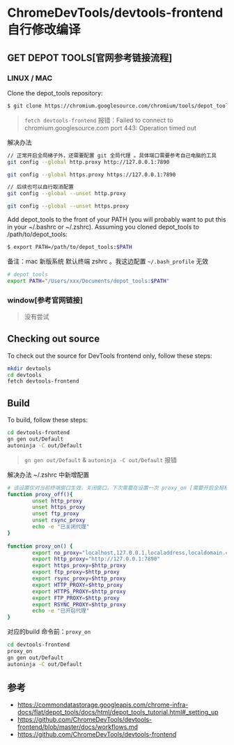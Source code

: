 # ChromeDevTools/devtools-frontend 自行修改编译

## GET DEPOT TOOLS[官网参考链接流程]

### LINUX / MAC

Clone the depot_tools repository:

```bash
$ git clone https://chromium.googlesource.com/chromium/tools/depot_tools.git
```

> ```fetch devtools-frontend``` 报错：Failed to connect to chromium.googlesource.com port 443: Operation timed out

解决办法
```bash 
// 正常开启全局梯子外，还需要配置 git 全局代理 。具体端口需要参考自己电脑的工具
git config --global http.proxy http://127.0.0.1:7890

git config --global https.proxy https://127.0.0.1:7890

// 后续也可以自行取消配置
git config --global --unset http.proxy

git config --global --unset https.proxy

```

Add depot_tools to the front of your PATH (you will probably want to put this in your ~/.bashrc or ~/.zshrc). Assuming you cloned depot_tools to /path/to/depot_tools:
```bash 
$ export PATH=/path/to/depot_tools:$PATH
```

备注：mac 新版系统 默认终端 zshrc 。我这边配置 ```~/.bash_profile``` 无效
```bash 
# depot_tools
export PATH="/Users/xxx/Documents/depot_tools:$PATH"
```

### window[参考官网链接] 
> 没有尝试

## Checking out source
To check out the source for DevTools frontend only, follow these steps:
```bash 
mkdir devtools
cd devtools
fetch devtools-frontend
```

## Build
To build, follow these steps:
```bash 
cd devtools-frontend
gn gen out/Default
autoninja -C out/Default
```

> ```gn gen out/Default``` & ```autoninja -C out/Default``` 报错

解决办法 ~/.zshrc 中新增配置
```bash 
# 该设置仅对当前终端窗口生效，关闭窗口，下次需要在设置一次 proxy_on [需要开启全局模式]
function proxy_off(){
        unset http_proxy
        unset https_proxy
        unset ftp_proxy
        unset rsync_proxy
        echo -e "已关闭代理"
}
 
function proxy_on() {
        export no_proxy="localhost,127.0.0.1,localaddress,localdomain.com"
        export http_proxy="http://127.0.0.1:7890"
        export https_proxy=$http_proxy
        export ftp_proxy=$http_proxy
        export rsync_proxy=$http_proxy
        export HTTP_PROXY=$http_proxy
        export HTTPS_PROXY=$http_proxy
        export FTP_PROXY=$http_proxy
        export RSYNC_PROXY=$http_proxy
        echo -e "已开启代理"
}
```

对应的build 命令前：```proxy_on```
```bash 
cd devtools-frontend
proxy_on
gn gen out/Default
autoninja -C out/Default
```

## 参考
- https://commondatastorage.googleapis.com/chrome-infra-docs/flat/depot_tools/docs/html/depot_tools_tutorial.html#_setting_up
- https://github.com/ChromeDevTools/devtools-frontend/blob/master/docs/workflows.md
- https://github.com/ChromeDevTools/devtools-frontend
